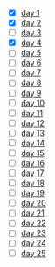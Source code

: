- [x] [day 1](https://adventofcode.com/2020/day/1)
- [x] [day 2](https://adventofcode.com/2020/day/2)
- [ ] [day 3](https://adventofcode.com/2020/day/3)
- [x] [day 4](https://adventofcode.com/2020/day/4)
- [ ] [day 5](https://adventofcode.com/2020/day/5)
- [ ] [day 6](https://adventofcode.com/2020/day/6)
- [ ] [day 7](https://adventofcode.com/2020/day/7)
- [ ] [day 8](https://adventofcode.com/2020/day/8)
- [ ] [day 9](https://adventofcode.com/2020/day/9)
- [ ] [day 10](https://adventofcode.com/2020/day/10)
- [ ] [day 11](https://adventofcode.com/2020/day/11)
- [ ] [day 12](https://adventofcode.com/2020/day/12)
- [ ] [day 13](https://adventofcode.com/2020/day/13)
- [ ] [day 14](https://adventofcode.com/2020/day/14)
- [ ] [day 15](https://adventofcode.com/2020/day/15)
- [ ] [day 16](https://adventofcode.com/2020/day/16)
- [ ] [day 17](https://adventofcode.com/2020/day/17)
- [ ] [day 18](https://adventofcode.com/2020/day/18)
- [ ] [day 19](https://adventofcode.com/2020/day/19)
- [ ] [day 20](https://adventofcode.com/2020/day/20)
- [ ] [day 21](https://adventofcode.com/2020/day/21)
- [ ] [day 22](https://adventofcode.com/2020/day/22)
- [ ] [day 23](https://adventofcode.com/2020/day/23)
- [ ] [day 24](https://adventofcode.com/2020/day/24)
- [ ] [day 25](https://adventofcode.com/2020/day/25)
